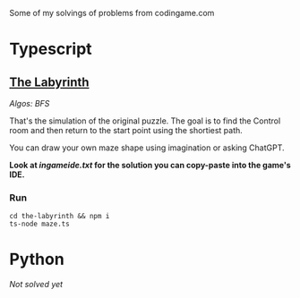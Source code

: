 Some of my solvings of problems from codingame.com

# Typescript

## [The Labyrinth](https://www.codingame.com/ide/puzzle/the-labyrinth)

_Algos: BFS_

That's the simulation of the original puzzle. The goal is to find the Control room and then return to the start point using the shortiest path.

You can draw your own maze shape using imagination or asking ChatGPT.

**Look at _ingameide.txt_ for the solution you can copy-paste into the game's IDE.**

### Run

```
cd the-labyrinth && npm i
ts-node maze.ts
```

# Python
_Not solved yet_
